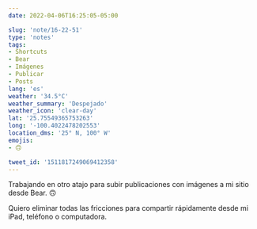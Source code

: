 ```yaml
---
date: 2022-04-06T16:25:05-05:00

slug: 'note/16-22-51'
type: 'notes'
tags:
- Shortcuts
- Bear
- Imágenes
- Publicar
- Posts
lang: 'es'
weather: '34.5°C'
weather_summary: 'Despejado'
weather_icon: 'clear-day'
lat: '25.75549365753263'
long: '-100.4022478202553'
location_dms: '25° N, 100° W'
emojis:
- 🙃

tweet_id: '1511817249069412358'
---
```

Trabajando en otro atajo para subir publicaciones con imágenes a mi sitio desde Bear. 🙃

Quiero eliminar todas las fricciones para compartir rápidamente desde mi iPad, teléfono o computadora.